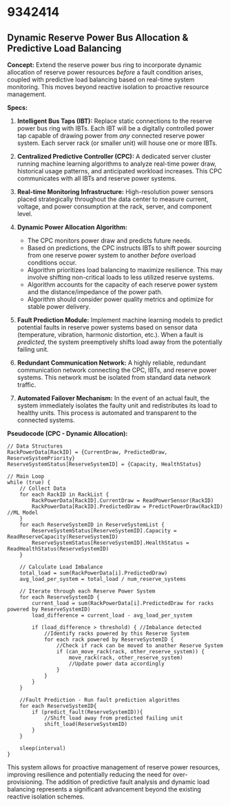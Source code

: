 # 9342414

## Dynamic Reserve Power Bus Allocation & Predictive Load Balancing

**Concept:** Extend the reserve power bus ring to incorporate dynamic allocation of reserve power resources *before* a fault condition arises, coupled with predictive load balancing based on real-time system monitoring. This moves beyond reactive isolation to proactive resource management.

**Specs:**

1.  **Intelligent Bus Taps (IBT):** Replace static connections to the reserve power bus ring with IBTs. Each IBT will be a digitally controlled power tap capable of drawing power from *any* connected reserve power system. Each server rack (or smaller unit) will house one or more IBTs.

2.  **Centralized Predictive Controller (CPC):** A dedicated server cluster running machine learning algorithms to analyze real-time power draw, historical usage patterns, and anticipated workload increases. This CPC communicates with all IBTs and reserve power systems.

3.  **Real-time Monitoring Infrastructure:** High-resolution power sensors placed strategically throughout the data center to measure current, voltage, and power consumption at the rack, server, and component level.

4.  **Dynamic Power Allocation Algorithm:**
    *   The CPC monitors power draw and predicts future needs.
    *   Based on predictions, the CPC instructs IBTs to shift power sourcing from one reserve power system to another *before* overload conditions occur.
    *   Algorithm prioritizes load balancing to maximize resilience. This may involve shifting non-critical loads to less utilized reserve systems.
    *   Algorithm accounts for the capacity of each reserve power system and the distance/impedance of the power path.
    *   Algorithm should consider power quality metrics and optimize for stable power delivery.

5.  **Fault Prediction Module:** Implement machine learning models to predict potential faults in reserve power systems based on sensor data (temperature, vibration, harmonic distortion, etc.). When a fault is *predicted*, the system preemptively shifts load away from the potentially failing unit.

6.  **Redundant Communication Network:** A highly reliable, redundant communication network connecting the CPC, IBTs, and reserve power systems. This network must be isolated from standard data network traffic.

7.  **Automated Failover Mechanism:** In the event of an actual fault, the system immediately isolates the faulty unit and redistributes its load to healthy units. This process is automated and transparent to the connected systems.

**Pseudocode (CPC - Dynamic Allocation):**

```
// Data Structures
RackPowerData[RackID] = {CurrentDraw, PredictedDraw, ReserveSystemPriority}
ReserveSystemStatus[ReserveSystemID] = {Capacity, HealthStatus}

// Main Loop
while (true) {
    // Collect Data
    for each RackID in RackList {
        RackPowerData[RackID].CurrentDraw = ReadPowerSensor(RackID)
        RackPowerData[RackID].PredictedDraw = PredictPowerDraw(RackID) //ML Model
    }
    for each ReserveSystemID in ReserveSystemList {
        ReserveSystemStatus[ReserveSystemID].Capacity = ReadReserveCapacity(ReserveSystemID)
        ReserveSystemStatus[ReserveSystemID].HealthStatus = ReadHealthStatus(ReserveSystemID)
    }

    // Calculate Load Imbalance
    total_load = sum(RackPowerData[i].PredictedDraw)
    avg_load_per_system = total_load / num_reserve_systems

    // Iterate through each Reserve Power System
    for each ReserveSystemID {
        current_load = sum(RackPowerData[i].PredictedDraw for racks powered by ReserveSystemID)
        load_difference = current_load - avg_load_per_system

        if (load_difference > threshold) { //Imbalance detected
            //Identify racks powered by this Reserve System
            for each rack powered by ReserveSystemID {
                //Check if rack can be moved to another Reserve System
                if (can_move_rack(rack, other_reserve_system)) {
                    move_rack(rack, other_reserve_system)
                    //Update power data accordingly
                }
            }
        }
    }

    //Fault Prediction - Run fault prediction algorithms
    for each ReserveSystemID{
        if (predict_fault(ReserveSystemID)){
            //Shift load away from predicted failing unit
            shift_load(ReserveSystemID)
        }
    }

    sleep(interval)
}
```

This system allows for proactive management of reserve power resources, improving resilience and potentially reducing the need for over-provisioning.  The addition of predictive fault analysis and dynamic load balancing represents a significant advancement beyond the existing reactive isolation schemes.